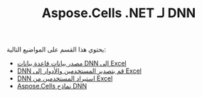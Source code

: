 ﻿---
title: Aspose.Cells .NET لـ DNN
type: docs
weight: 70
url: /ar/net/aspose-cells-net-for-dnn/
---
يحتوي هذا القسم على المواضيع التالية:

- [مصدر بيانات قاعدة بيانات DNN إلى Excel](/cells/ar/net/dnn-database-data-exporter-to-excel/)
- [DNN قم بتصدير المستخدمين والأدوار إلى Excel](/cells/ar/net/dnn-export-users-and-roles-to-excel/)
- [DNN استيراد المستخدمين من Excel](/cells/ar/net/dnn-import-users-from-excel/)
- [Aspose.Cells نماذج DNN](/cells/ar/net/aspose-cells-forms-for-dnn/)
